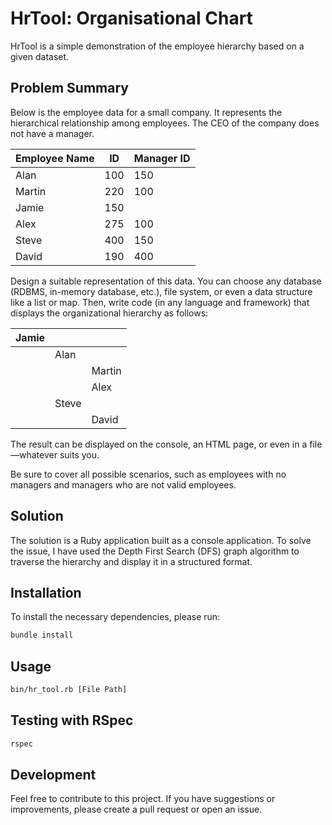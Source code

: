 # HrTool: Organisational Chart

HrTool is a simple demonstration of the employee hierarchy based on a given dataset.

## Problem Summary

Below is the employee data for a small company. It represents the hierarchical relationship among employees. The CEO of the company does not have a manager.

| Employee Name | ID   | Manager ID |
|---------------|------|------------|
| Alan          | 100  | 150        |
| Martin        | 220  | 100        |
| Jamie         | 150  |            |
| Alex          | 275  | 100        |
| Steve         | 400  | 150        |
| David         | 190  | 400        |

Design a suitable representation of this data. You can choose any database (RDBMS, in-memory database, etc.), file system, or even a data structure like a list or map. Then, write code (in any language and framework) that displays the organizational hierarchy as follows:

| Jamie         |           |            |
|---------------|-----------|------------|
|               | Alan      |            |
|               |           | Martin     |
|               |           | Alex       |
|               | Steve     |            |
|               |           | David      |

The result can be displayed on the console, an HTML page, or even in a file—whatever suits you. 

Be sure to cover all possible scenarios, such as employees with no managers and managers who are not valid employees.

## Solution

The solution is a Ruby application built as a console application. To solve the issue, I have used the Depth First Search (DFS) graph algorithm to traverse the hierarchy and display it in a structured format.

## Installation

To install the necessary dependencies, please run:

```bash
bundle install
```

## Usage
```bash
bin/hr_tool.rb [File Path]
```

## Testing with RSpec
```bash
rspec
```


## Development

Feel free to contribute to this project. If you have suggestions or improvements, please create a pull request or open an issue.

